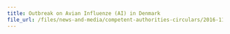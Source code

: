 ```yaml
---
title: Outbreak on Avian Influenze (AI) in Denmark 
file_url: /files/news-and-media/competent-authorities-circulars/2016-11-23-CA.pdf
---
```

